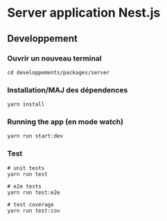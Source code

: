 # Server application Nest.js

## Developpement

### Ouvrir un nouveau terminal

    cd developpements/packages/server

### Installation/MAJ des dépendences

    yarn install

### Running the app (en mode watch)

    yarn run start:dev

### Test

    # unit tests
    yarn run test

    # e2e tests
    yarn run test:e2e

    # test coverage
    yarn run test:cov
